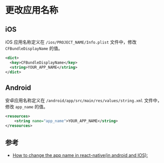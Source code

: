 # 更改应用名称

## iOS

iOS 应用名称定义在 `/ios/PROJECT_NAME/Info.plist` 文件中，修改 `CFBundleDisplayName` 的值。

```xml title="Info.plist"
<dict>
  <key>CFBundleDisplayName</key>
  <string>YOUR_APP_NAME</string>
</dict>
```

## Android

安卓应用名称定义在 `/android/app/src/main/res/values/string.xml` 文件中，修改 `app_name` 的值。

```xml title="string.xml"
<resources>
    <string name="app_name">YOUR_APP_NAME</string>
</resources>
```

## 参考

- [How to change the app name in react-native(in android and IOS):](https://dev.to/zenkoders/how-to-change-the-app-name-in-react-nativein-android-and-ios-573i)
